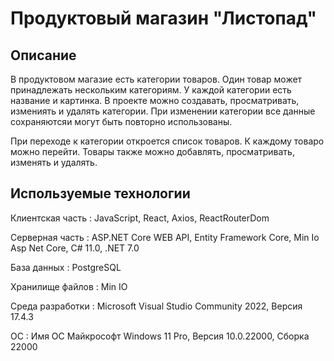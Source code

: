 # Продуктовый магазин "Листопад"

## Описание

В продуктовом магазие есть категории товаров. Один товар может принадлежать нескольким категориям. У каждой категории есть название и картинка. В проекте можно создавать, просматривать, измениять и удалять категории. При изменении категории все данные сохраняютсяи могут быть повторно использованы. 

При переходе к категории откроется список товаров. К каждому товаро можно перейти. Товары также можно добавлять, просматривать, изменять и удалять.

## Используемые технологии

Клиентская часть : JavaScript, React, Axios, ReactRouterDom

Серверная часть : ASP.NET Core WEB API, Entity Framework Core, Min Io Asp Net Core, C# 11.0, .NET 7.0

База данных : PostgreSQL

Хранилище файлов : Min IO

Среда разработки : Microsoft Visual Studio Community 2022, Версия 17.4.3

ОС : Имя ОС	Майкрософт Windows 11 Pro, Версия 10.0.22000, Сборка 22000
